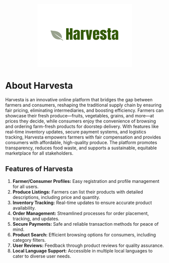 <p align="center">
  <img src="./public/favicon.ico" width="300" height="200" />
</p>

# About Harvesta

Harvesta is an innovative online platform that bridges the gap between farmers and consumers, reshaping the traditional supply chain by ensuring fair pricing, eliminating intermediaries, and boosting efficiency. Farmers can showcase their fresh produce—fruits, vegetables, grains, and more—at prices they decide, while consumers enjoy the convenience of browsing and ordering farm-fresh products for doorstep delivery. With features like real-time inventory updates, secure payment systems, and logistics tracking, Harvesta empowers farmers with fair compensation and provides consumers with affordable, high-quality produce. The platform promotes transparency, reduces food waste, and supports a sustainable, equitable marketplace for all stakeholders.

## Features of Harvesta

1. **Farmer/Consumer Profiles:** Easy registration and profile management for all users.  
2. **Produce Listings:** Farmers can list their products with detailed descriptions, including price and quantity.  
3. **Inventory Tracking:** Real-time updates to ensure accurate product availability.  
4. **Order Management:** Streamlined processes for order placement, tracking, and updates.  
5. **Secure Payments:** Safe and reliable transaction methods for peace of mind.  
6. **Product Search:** Efficient browsing options for consumers, including category filters.  
7. **User Reviews:** Feedback through product reviews for quality assurance.  
8. **Local Language Support:** Accessible in multiple local languages to cater to diverse user needs.